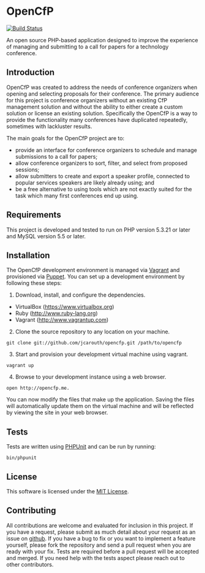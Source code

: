 OpenCfP
=======

[![Build Status](https://travis-ci.org/jcarouth/opencfp.png?branch=master)](https://travis-ci.org/jcarouth/opencfp)

An open source PHP-based application designed to improve the experience of managing and submitting to a call for papers for a technology conference.

## Introduction

OpenCfP was created to address the needs of conference organizers when opening and selecting proposals for their conference. The primary audience for this project is conference organizers without an existing CfP management solution and without the ability to either create a custom solution or license an existing solution. Specifically the OpenCfP is a way to provide the functionality many conferences have duplicated repeatedly, sometimes with lackluster results.

The main goals for the OpenCfP project are to:

 * provide an interface for conference organizers to schedule and manage submissions to a call for papers;
 * allow conference organizers to sort, filter, and select from proposed sessions;
 * allow submitters to create and export a speaker profile, connected to popular services speakers are likely already using; and
 * be a free alternative to using tools which are not exactly suited for the task which many first conferences end up using.

## Requirements

This project is developed and tested to run on PHP version 5.3.21 or later and MySQL version 5.5 or later.

## Installation

The OpenCfP development environment is managed via [Vagrant](http://www.vagrantup.com/) and provisioned via [Puppet](http://puppetlabs.com/). You can set up a development environment by following these steps:

1. Download, install, and configure the dependencies.

  * VirtualBox (https://www.virtualbox.org)
  * Ruby (http://www.ruby-lang.org)
  * Vagrant (http://www.vagrantup.com)

2. Clone the source repository to any location on your machine.

```
git clone git://github.com/jcarouth/opencfp.git /path/to/opencfp
```

3. Start and provision your development virtual machine using vagrant.

```
vagrant up
```

4. Browse to your development instance using a web browser.

```
open http://opencfp.me.
```

You can now modify the files that make up the application. Saving the files will automatically update them on the virtual machine and will be reflected by viewing the site in your web browser.

## Tests

Tests are written using [PHPUnit](https://github.com/sebastianbergmann/phpunit) and can be run by running:

```
bin/phpunit
```

## License

This software is licensed under the [MIT License](LICENSE).

## Contributing

All contributions are welcome and evaluated for inclusion in this project. If you have a request, please submit as much detail about your request as an issue on [github](http://github.com/jcarouth/opencfp). If you have a bug to fix or you want to implement a feature yourself, please fork the repository and send a pull request when you are ready with your fix. Tests are required before a pull request will be accepted and merged. If you need help with the tests aspect please reach out to other contributors.
